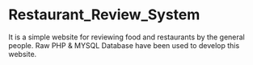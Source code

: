 # Restaurant_Review_System
It is a simple website for reviewing food and restaurants by the general people.
Raw PHP & MYSQL Database have been used to develop this website.
